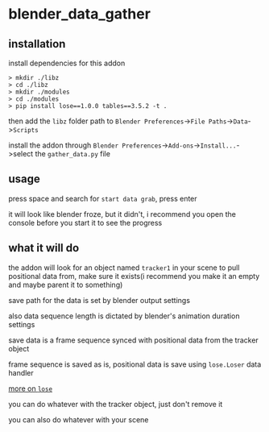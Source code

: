 # blender_data_gather

## installation
install dependencies for this addon
```
> mkdir ./libz
> cd ./libz
> mkdir ./modules
> cd ./modules
> pip install lose==1.0.0 tables==3.5.2 -t .
```
then add the `libz` folder path to `Blender Preferences`->`File Paths`->`Data`->`Scripts`

install the addon through `Blender Preferences`->`Add-ons`->`Install...`->select the `gather_data.py` file

## usage
press space and search for `start data grab`, press enter

it will look like blender froze, but it didn't, i recommend you open the console before you start it to see the progress


## what it will do
the addon will look for an object named `tracker1` in your scene to pull positional data from, make sure it exists(i recommend you make it an empty and maybe parent it to something)

save path for the data is set by blender output settings

also data sequence length is dictated by blender's animation duration settings

save data is a frame sequence synced with positional data from the tracker object

frame sequence is saved as is, positional data is save using `lose.Loser` data handler

[more on `lose`](https://github.com/okawo80085/lose)

you can do whatever with the tracker object, just don't remove it

you can also do whatever with your scene